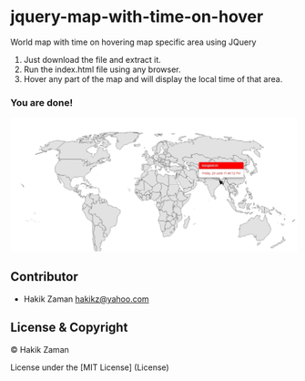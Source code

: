 # jquery-map-with-time-on-hover
World map with time on hovering map specific area using JQuery

1. Just download the file and extract it.<br>
2. Run the index.html file using any browser.<br>
3. Hover any part of the map and will display the local time of that area.<br>
  
<h3> You are done!</h3>

![alt text](https://github.com/hakikz/jquery-map-with-time-on-hover/blob/master/picture-of-map.jpg)

## Contributor

- Hakik Zaman <hakikz@yahoo.com>

## License & Copyright

© Hakik Zaman

License under the [MIT License] (License)
